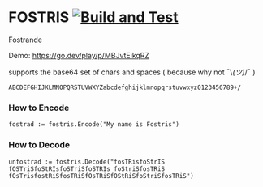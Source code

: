 # FOSTRIS [![Build and Test](https://github.com/phille97/fostris/actions/workflows/qa.yml/badge.svg)](https://github.com/phille97/fostris/actions/workflows/qa.yml)
Fostrande

Demo: https://go.dev/play/p/MBJvtEikqRZ

supports the base64 set of chars and spaces ( because why not ¯\\_(ツ)_/¯ )
```
ABCDEFGHIJKLMNOPQRSTUVWXYZabcdefghijklmnopqrstuvwxyz0123456789+/
```

### How to Encode
```
fostrad := fostris.Encode("My name is Fostris")
```

### How to Decode
```
unfostrad := fostris.Decode("fosTRisfoStrIS fOSTriSfoStRIsfoSTriSfoSTRIs foStriSfosTRiS fOsTrisfostRiSfosTRiSfOsTRiSfOStRiSfoStriSfosTRiS")
```
